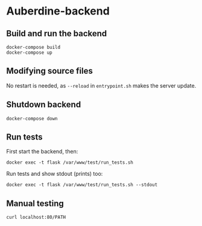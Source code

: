 # Auberdine-backend

## Build and run the backend
```
docker-compose build 
docker-compose up
```

## Modifying source files
No restart is needed, as `--reload` in `entrypoint.sh` makes the server update.

## Shutdown backend
```
docker-compose down
```

## Run tests
First start the backend, then:
```
docker exec -t flask /var/www/test/run_tests.sh
```

Run tests and show stdout (prints) too:
```
docker exec -t flask /var/www/test/run_tests.sh --stdout
```

## Manual testing

```
curl localhost:80/PATH
```


